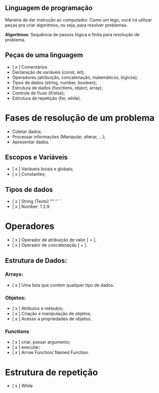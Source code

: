 ## Linguagem de programação

Maneira de dar instrução ao computador.
Como um lego, você irá utilizar peças pra criar algoritmos, ou seja, para resolver problemas.

**Algoritmos**: Sequência de passos lógica e finita para resolução de problema.

## Peças de uma linguagem

- [ x ] Comentários
- Declaração de variáveis (const, let);
- Operadores (atribuição, concatenação, matemáticos, lógicos);
- Tipos de dados (string, number, boolean);
- Estrutura de dados (functions, object, array);
- Controle de fluxo (if/else);
- Estrutura de repetição (for, while).

# Fases de resolução de um problema

- Coletar dados;
- Processar informações (Manipular, alterar, ...);
- Apresentar dados.

## Escopos e Variáveis

- [ x ] Variáveis locais e globais;
- [ x ] Constantes;

## Tipos de dados

- [ x ] String (Texto) "" '' ``
- [ x ] Number: 1 2.9

# Operadores

- [ x ] Operador de atribuição de valor [ = ].
- [ x ] Operador de concatenação [ + ].

## Estrutura de Dados:

### Arrays:

- [ x ] Uma lista que contém qualquer tipo de dados.

### Objetos:

- [ x ] Atributos e métodos;
- [ x ] Criação e manipulação de objetos;
- [ x ] Acesso a propriedades de objetos.

### Functions

- [ x ] criar, passar argumento;
- [ x ] executar;
- [ x ] Arrow Function/ Named Function.

# Estrutura de repetição

- [ x ] While

